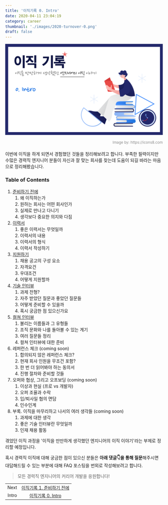 ```yaml
---
title: '이직기록 0. Intro'
date: 2020-04-11 23:04:19
category: career
thumbnail: './images/2020-turnover-0.png'
draft: false
---
```


![2020-turnover-0](./images/2020-turnover-0.png)

<div style="opacity: 0.5" align="right">
    <sup>Image by: <a>https://icons8.com</a></sup>
</div>

이번에 이직을 하게 되면서 경험했던 것들을 정리해보려고 합니다. 부족한 필력이지만 수많은 경력직 엔지니어 분들이 자신과 잘 맞는 회사를 찾는데 도움이 되길 바라는 마음으로 정리해봤습니다.

### Table of Contents

1. [준비하기 전에](https://jbee.io/career/2020-turnover-1/)
   1. 왜 이직하는가
   2. 원하는 회사는 어떤 회사인가
   3. 실제로 만나고 다니기
   4. 생각보다 중요한 의지와 다짐
2. [이력서](https://jbee.io/career/2020-turnover-2/)
   1. 좋은 이력서는 무엇일까
   2. 이력서의 내용
   3. 이력서의 형식
   4. 이력서 작성하기
3. [지원하기](https://jbee.io/career/2020-turnover-3/)
   1. 채용 공고의 구성 요소
   2. 자격요건
   3. 우대조건
   4. 어떻게 지원할까
4. [기술 인터뷰](https://jbee.io/career/2020-turnover-4/)
   1. 과제 전형?
   2. 자주 받았던 질문과 좋았던 질문들
   3. 어떻게 준비할 수 있을까
   4. 혹시 궁금한 점 있으신가요
5. [컬쳐 인터뷰](https://jbee.io/career/2020-turnover-5/)
   1. 불리는 이름들과 그 유형들
   2. 조직 문화와 나를 돌아볼 수 있는 계기
   3. 여러 질문들 정리
   4. 컬쳐 인터뷰에 대한 준비
6. 레퍼런스 체크 (coming soon)
   1. 합의되지 않은 레퍼런스 체크?
   2. 현재 회사 인원을 무조건 포함?
   3. 한 번 더 읽어봐야 하는 동의서
   4. 진행 절차와 준비할 것들
7. 오퍼와 협상, 그리고 오프보딩 (coming soon)
   1. 이상과 현실 (프로 vs 개발자)
   2. 오퍼 조율과 수락
   3. 입/퇴사일 협의 면담
   4. 인수인계
8. 부록. 이직을 마무리하고 나서의 여러 생각들 (coming soon)
   1. 과제에 대한 생각
   2. 좋은 기술 인터뷰란 무엇일까
   3. 인재 채용 활동

겪었던 이직 과정을 '이직을 만만하게 생각했던 엔지니어의 이직 이야기'라는 부제로 정리할 예정입니다.

혹시 경력직 이직에 대해 궁금한 점이 있으신 분들은 **아래 댓글👇을 통해 질문**해주시면 대답해드릴 수 있는 부분에 대해 FAQ 포스팅을 번외로 작성해보려고 합니다.

> 모든 경력직 엔지니어의 커리어 개발을 응원합니다!

|       |                                                                      |
| :---: | :------------------------------------------------------------------: |
| Next  | [이직기록 1. 준비하기 전에](https://jbee.io/career/2020-turnover-1/) |
| Intro |     [이직기록 0. Intro](https://jbee.io/career/2020-turnover-0/)     |
